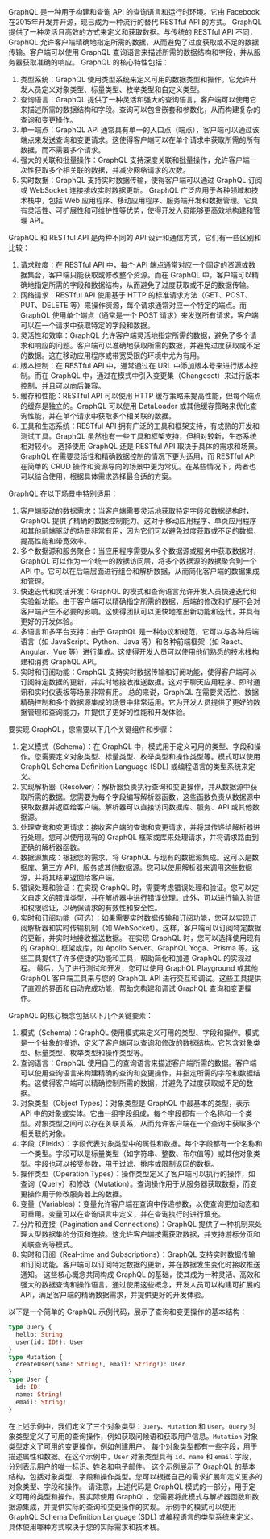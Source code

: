 GraphQL 是一种用于构建和查询 API 的查询语言和运行时环境。它由 Facebook 在2015年开发并开源，现已成为一种流行的替代 RESTful API 的方式。
GraphQL 提供了一种灵活且高效的方式来定义和获取数据。与传统的 RESTful API 不同，GraphQL 允许客户端精确地指定所需的数据，从而避免了过度获取或不足的数据传输。客户端可以使用 GraphQL 查询语言来描述所需的数据结构和字段，并从服务器获取准确的响应。
GraphQL 的核心特性包括：
1. 类型系统：GraphQL 使用类型系统来定义可用的数据类型和操作。它允许开发人员定义对象类型、标量类型、枚举类型和自定义类型。
2. 查询语言：GraphQL 提供了一种灵活和强大的查询语言，客户端可以使用它来描述所需的数据结构和字段。查询可以包含嵌套和参数化，从而构建复杂的查询和变更操作。
3. 单一端点：GraphQL API 通常具有单一的入口点（端点），客户端可以通过该端点来发送查询和变更请求。这使得客户端可以在单个请求中获取所需的所有数据，而不需要多个请求。
4. 强大的关联和批量操作：GraphQL 支持深度关联和批量操作，允许客户端一次性获取多个相关联的数据，并减少网络请求的次数。
5. 实时数据：GraphQL 支持实时数据传输，使得客户端可以通过 GraphQL 订阅或 WebSocket 连接接收实时数据更新。
GraphQL 广泛应用于各种领域和技术栈中，包括 Web 应用程序、移动应用程序、服务端开发和数据管理。它具有灵活性、可扩展性和可维护性等优势，使得开发人员能够更高效地构建和管理 API。

GraphQL 和 RESTful API 是两种不同的 API 设计和通信方式，它们有一些区别和比较：
1. 请求粒度：在 RESTful API 中，每个 API 端点通常对应一个固定的资源或数据集合，客户端只能获取或修改整个资源。而在 GraphQL 中，客户端可以精确地指定所需的字段和数据结构，从而避免了过度获取或不足的数据传输。
2. 网络请求：RESTful API 使用基于 HTTP 的标准请求方法（GET、POST、PUT、DELETE 等）来操作资源，每个请求通常对应一个特定的端点。而 GraphQL 使用单个端点（通常是一个 POST 请求）来发送所有请求，客户端可以在一个请求中获取特定的字段和数据。
3. 灵活性和效率：GraphQL 允许客户端灵活地指定所需的数据，避免了多个请求和响应的问题。客户端可以准确地获取所需的数据，并避免过度获取或不足的数据。这在移动应用程序或带宽受限的环境中尤为有用。
4. 版本控制：在 RESTful API 中，通常通过在 URL 中添加版本号来进行版本控制。而在 GraphQL 中，通过在模式中引入变更集（Changeset）来进行版本控制，并且可以向后兼容。
5. 缓存和性能：RESTful API 可以使用 HTTP 缓存策略来提高性能，但每个端点的缓存是独立的。GraphQL 可以使用 DataLoader 或其他缓存策略来优化查询性能，并在单个请求中获取多个相关联的数据。
6. 工具和生态系统：RESTful API 拥有广泛的工具和框架支持，有成熟的开发和测试工具。GraphQL 虽然也有一些工具和框架支持，但相对较新，生态系统相对较小。
选择使用 GraphQL 还是 RESTful API 取决于具体的需求和场景。GraphQL 在需要灵活性和精确数据控制的情况下更为适用，而 RESTful API 在简单的 CRUD 操作和资源导向的场景中更为常见。在某些情况下，两者也可以结合使用，根据具体需求选择最合适的方案。

GraphQL 在以下场景中特别适用：
1. 客户端驱动的数据需求：当客户端需要灵活地获取特定字段和数据结构时，GraphQL 提供了精确的数据控制能力。这对于移动应用程序、单页应用程序和其他前端驱动的场景非常有用，因为它们可以避免过度获取或不足的数据，提高性能和带宽效率。
2. 多个数据源和服务聚合：当应用程序需要从多个数据源或服务中获取数据时，GraphQL 可以作为一个统一的数据访问层，将多个数据源的数据聚合到一个 API 中。它可以在后端层面进行组合和解析数据，从而简化客户端的数据集成和管理。
3. 快速迭代和灵活开发：GraphQL 的模式和查询语言允许开发人员快速迭代和实验新功能。由于客户端可以精确指定所需的数据，后端的修改和扩展不会对客户端产生不必要的影响。这使得团队可以更快地推出新功能和迭代，并具有更好的开发体验。
4. 多语言和多平台支持：由于 GraphQL 是一种协议和规范，它可以与各种后端语言（如 JavaScript、Python、Java 等）和各种前端框架（如 React、Angular、Vue 等）进行集成。这使得开发人员可以使用他们熟悉的技术栈构建和消费 GraphQL API。
5. 实时和订阅功能：GraphQL 支持实时数据传输和订阅功能，使得客户端可以订阅特定数据的更新，并实时地接收推送数据。这对于聊天应用程序、即时通讯和实时仪表板等场景非常有用。
总的来说，GraphQL 在需要灵活性、数据精确控制和多个数据源集成的场景中非常适用。它为开发人员提供了更好的数据管理和查询能力，并提供了更好的性能和开发体验。

要实现 GraphQL，您需要以下几个关键组件和步骤：
1. 定义模式（Schema）：在 GraphQL 中，模式用于定义可用的类型、字段和操作。您需要定义对象类型、标量类型、枚举类型和操作类型等。模式可以使用 GraphQL Schema Definition Language (SDL) 或编程语言的类型系统来定义。
2. 实现解析器（Resolver）：解析器负责执行查询和变更操作，并从数据源中获取所需的数据。您需要为每个字段编写解析器函数，这些函数负责从数据源中获取数据并返回给客户端。解析器可以直接访问数据库、服务、API 或其他数据源。
3. 处理查询和变更请求：接收客户端的查询和变更请求，并将其传递给解析器进行处理。您可以使用现有的 GraphQL 框架或库来处理请求，并将请求路由到正确的解析器函数。
4. 数据源集成：根据您的需求，将 GraphQL 与现有的数据源集成。这可以是数据库、第三方 API、服务或其他数据源。您可以使用解析器来调用这些数据源，并将其结果返回给客户端。
5. 错误处理和验证：在实现 GraphQL 时，需要考虑错误处理和验证。您可以定义自定义的错误类型，并在解析器中进行错误处理。此外，可以进行输入验证和权限验证，以确保请求的有效性和安全性。
6. 实时和订阅功能（可选）：如果需要实时数据传输和订阅功能，您可以实现订阅解析器和实时传输机制（如 WebSocket）。这样，客户端可以订阅特定数据的更新，并实时地接收推送数据。
在实现 GraphQL 时，您可以选择使用现有的 GraphQL 框架或库，如 Apollo Server、GraphQL Yoga、Prisma 等。这些工具提供了许多便捷的功能和工具，帮助简化和加速 GraphQL 的实现过程。
最后，为了进行测试和开发，您可以使用 GraphQL Playground 或其他 GraphQL 客户端工具来与您的 GraphQL API 进行交互和调试。这些工具提供了直观的界面和自动完成功能，帮助您构建和调试 GraphQL 查询和变更操作。

GraphQL 的核心概念包括以下几个关键要素：
1. 模式（Schema）：GraphQL 使用模式来定义可用的类型、字段和操作。模式是一个抽象的描述，定义了客户端可以查询和修改的数据结构。它包含对象类型、标量类型、枚举类型和操作类型等。
2. 查询语言：GraphQL 使用自己的查询语言来描述客户端所需的数据。客户端可以使用查询语言来构建精确的查询和变更操作，并指定所需的字段和数据结构。这使得客户端可以精确控制所需的数据，并避免了过度获取或不足的数据。
3. 对象类型（Object Types）：对象类型是 GraphQL 中最基本的类型，表示 API 中的对象或实体。它由一组字段组成，每个字段都有一个名称和一个类型。对象类型之间可以存在关联关系，从而允许客户端在一个查询中获取多个相关联的对象。
4. 字段（Fields）：字段代表对象类型中的属性和数据。每个字段都有一个名称和一个类型。字段可以是标量类型（如字符串、整数、布尔值等）或其他对象类型。字段也可以接受参数，用于过滤、排序或限制返回的数据。
5. 操作类型（Operation Types）：操作类型定义了客户端可以执行的操作，如查询（Query）和修改（Mutation）。查询操作用于从服务器获取数据，而变更操作用于修改服务器上的数据。
6. 变量（Variables）：变量允许客户端在查询中传递参数，以使查询更加动态和可重用。变量可以在查询语言中定义，并在查询执行时进行填充。
7. 分片和连接（Pagination and Connections）：GraphQL 提供了一种机制来处理大型数据集的分页和连接。这允许客户端按需获取数据，并支持游标分页和关联查询等模式。
8. 实时和订阅（Real-time and Subscriptions）：GraphQL 支持实时数据传输和订阅功能。客户端可以订阅特定数据的更新，并在数据发生变化时接收推送通知。
这些核心概念共同构成 GraphQL 的基础，使其成为一种灵活、高效和强大的数据查询和操作语言。通过使用这些概念，开发人员可以构建可扩展的 API，满足客户端的精确数据需求，并提供更好的开发体验。

以下是一个简单的 GraphQL 示例代码，展示了查询和变更操作的基本结构：
```graphql
type Query {
  hello: String
  user(id: ID!): User
}
type Mutation {
  createUser(name: String!, email: String!): User
}
type User {
  id: ID!
  name: String!
  email: String!
}
```
在上述示例中，我们定义了三个对象类型：`Query`、`Mutation` 和 `User`。`Query` 对象类型定义了可用的查询操作，例如获取问候语和获取用户信息。`Mutation` 对象类型定义了可用的变更操作，例如创建用户。
每个对象类型都有一些字段，用于描述属性和数据。在这个示例中，`User` 对象类型具有 `id`、`name` 和 `email` 字段，分别表示用户的唯一标识、姓名和电子邮件。
这个示例展示了 GraphQL 的基本结构，包括对象类型、字段和操作类型。您可以根据自己的需求扩展和定义更多的对象类型、字段和操作。
请注意，上述代码是 GraphQL 模式的一部分，用于定义可用的类型和操作。要实际使用 GraphQL，您需要将此模式与解析器函数和数据源集成，并提供实际的查询和变更操作的实现。
示例中的模式可以使用 GraphQL Schema Definition Language (SDL) 或编程语言的类型系统来定义。具体使用哪种方式取决于您的实际需求和技术栈。
